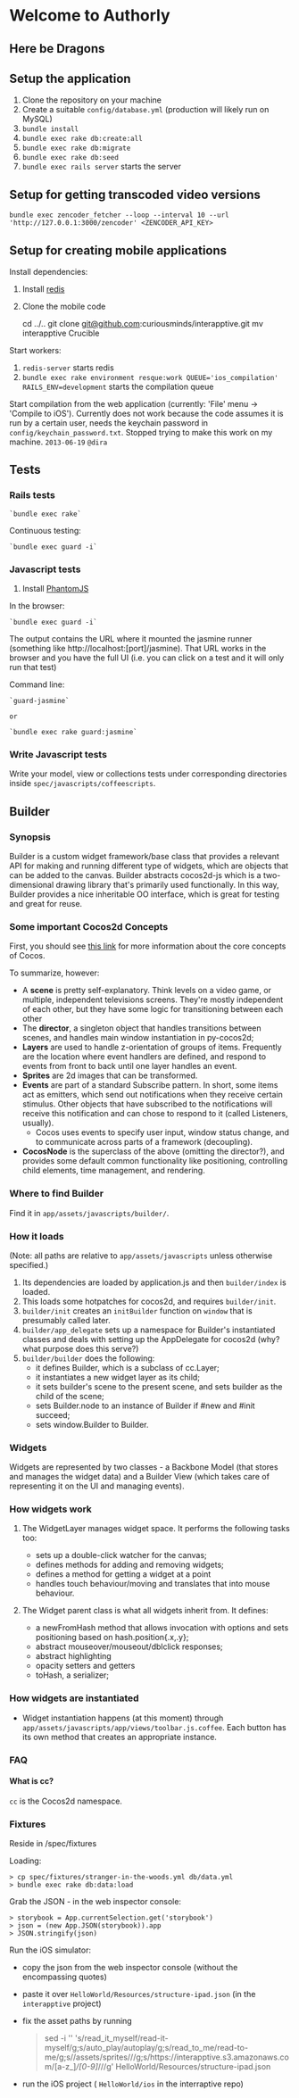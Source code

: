 # Welcome to Authorly

## Here be Dragons

## Setup the application

1. Clone the repository on your machine
1. Create a suitable `config/database.yml` (production will likely run on MySQL)
1. `bundle install`
1. `bundle exec rake db:create:all`
1. `bundle exec rake db:migrate`
1. `bundle exec rake db:seed`
1. `bundle exec rails server` starts the server


## Setup for getting transcoded video versions

  `bundle exec zencoder_fetcher --loop --interval 10 --url 'http://127.0.0.1:3000/zencoder' <ZENCODER_API_KEY>`


## Setup for creating mobile applications

Install dependencies:

1. Install [redis](http://redis.io/)
1. Clone the mobile code

     cd ../..
     git clone git@github.com:curiousminds/interapptive.git
     mv interapptive Crucible

Start workers:

1. `redis-server` starts redis
1. `bundle exec rake environment resque:work QUEUE='ios_compilation' RAILS_ENV=development` starts the compilation queue


Start compilation from the web application (currently: 'File' menu -> 'Compile to iOS'). Currently does not work because the code assumes it is run by a certain user, needs the keychain password in `config/keychain_password.txt`.
Stopped trying to make this work on my machine. `2013-06-19` `@dira`


## Tests

### Rails tests

    `bundle exec rake`

Continuous testing:

    `bundle exec guard -i`

### Javascript tests

1. Install [PhantomJS](https://github.com/netzpirat/guard-jasmine#phantomjs)


In the browser:

    `bundle exec guard -i`

The output contains the URL where it mounted the jasmine runner (something like http://localhost:[port]/jasmine).
That URL works in the browser and you have the full UI (i.e. you can click on a test and it will only run that test)


Command line:

    `guard-jasmine`

    or

    `bundle exec rake guard:jasmine`


### Write Javascript tests

Write your model, view or collections tests under corresponding directories inside `spec/javascripts/coffeescripts`.

## Builder

### Synopsis

Builder is a custom widget framework/base class that provides a relevant API for making and running different type of widgets, which are objects that can be  added to the canvas. Builder abstracts cocos2d-js which is a two-dimensional drawing library that's primarily used functionally. In this way, Builder provides a nice inheritable OO interface, which is great for testing and great for reuse.

### Some important Cocos2d Concepts

First, you should see [this link](http://www.cocos2d.org/doc/programming_guide/basic_concepts.html) for more information about the core concepts of Cocos.

To summarize, however:

- A **scene** is pretty self-explanatory. Think levels on a video game, or multiple, independent televisions screens. They're mostly independent of each other, but they have some logic for transitioning between each other
- The **director**, a singleton object that handles transitions between scenes, and handles main window instantiation in py-cocos2d;
- **Layers** are used to handle z-orientation of groups of items. Frequently are the location where event handlers are defined, and respond to events from front to back until one layer handles an event.
- **Sprites** are 2d images that can be transformed.
- **Events** are part of a standard Subscribe pattern. In short, some items act as emitters, which send out notifications when they receive certain stimulus. Other objects that have subscribed to the notifications will receive this notification and can chose to respond to it (called Listeners, usually).
    - Cocos uses events to specify user input, window status change, and to communicate across parts of a framework (decoupling).
- **CocosNode** is the superclass of the above (omitting the director?), and provides some default common functionality like positioning, controlling child elements, time management, and rendering.

### Where to find Builder

Find it in `app/assets/javascripts/builder/`.

### How it loads

(Note: all paths are relative to `app/assets/javascripts` unless otherwise
specified.)

1. Its dependencies are loaded by application.js and then `builder/index` is loaded.
2. This loads some hotpatches for cocos2d, and requires `builder/init`.
3. `builder/init` creates an `initBuilder` function on `window` that is presumably called later.
4. `builder/app_delegate` sets up a namespace for Builder's instantiated classes and deals with setting up the AppDelegate for cocos2d (why? what purpose does this serve?)
5. `builder/builder` does the following:
    - it defines Builder, which is a subclass of cc.Layer;
    - it instantiates a new widget layer as its child;
    - it sets builder's scene to the present scene, and sets builder as the child of the scene;
    - sets Builder.node to an instance of Builder if #new and #init succeed;
    - sets window.Builder to Builder.

### Widgets

Widgets are represented by two classes - a Backbone Model (that stores and manages the widget data) and a Builder View (which takes care of representing it on the UI and managing events).

### How widgets work

1. The WidgetLayer manages widget space. It performs the following tasks too:
    - sets up a double-click watcher for the canvas;
    - defines methods for adding and removing widgets;
    - defines a method for getting a widget at a point
    - handles touch behaviour/moving and translates that into mouse behaviour.

2. The Widget parent class is what all widgets inherit from. It defines:
    - a newFromHash method that allows invocation with options and sets positioning based on hash.position{.x,.y};
    - abstract mouseover/mouseout/dblclick responses;
    - abstract highlighting
    - opacity setters and getters
    - toHash, a serializer;

### How widgets are instantiated

- Widget instantiation happens (at this moment) through `app/assets/javascripts/app/views/toolbar.js.coffee`. Each button has its own method that creates an appropriate instance.

### FAQ

#### What is cc?

`cc` is the Cocos2d namespace.


### Fixtures

Reside in /spec/fixtures

Loading:

    > cp spec/fixtures/stranger-in-the-woods.yml db/data.yml
    > bundle exec rake db:data:load


Grab the JSON - in the web inspector console:

    > storybook = App.currentSelection.get('storybook')
    > json = (new App.JSON(storybook)).app
    > JSON.stringify(json)

Run the iOS simulator:

* copy the json from the web inspector console (without the encompassing quotes)
* paste it over `HelloWorld/Resources/structure-ipad.json` (in the `interapptive` project)
* fix the asset paths by running

    > sed -i '' 's/read_it_myself/read-it-myself/g;s/auto_play/autoplay/g;s/read_to_me/read-to-me/g;s/\/assets\/sprites\///g;s/https:\/\/interapptive.s3.amazonaws.com\/[a-z_]*\/[0-9]*\///g' HelloWorld/Resources/structure-ipad.json
* run the iOS project ( `HelloWorld/ios` in the interraptive repo)
